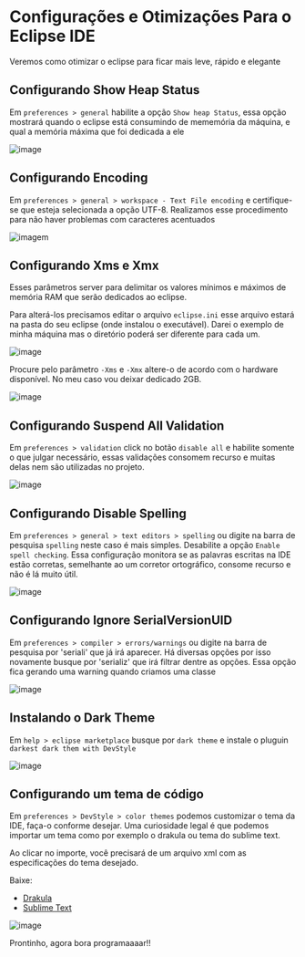 # Configurações e Otimizações Para o Eclipse IDE

Veremos como otimizar o eclipse para ficar mais leve, rápido e elegante 



## Configurando Show Heap Status
Em `preferences > general` habilite a opção `Show heap Status`, essa opção mostrará quando o eclipse está consumindo de mememória da máquina, e qual a memória máxima que foi dedicada a ele

![image](./img/show-heap-status.png)

## Configurando Encoding

Em `preferences > general > workspace - Text File encoding` e certifique-se que esteja selecionada a opção UTF-8. Realizamos esse procedimento para não haver problemas com caracteres acentuados 

![imagem](./img/encoding.png)

## Configurando Xms e Xmx

Esses parâmetros server para delimitar os valores mínimos e máximos de memória RAM que serão dedicados ao eclipse. 

Para alterá-los precisamos editar o arquivo `eclipse.ini` esse arquivo estará na pasta do seu eclipse (onde instalou o executável). Darei o exemplo de minha máquina mas o diretório poderá ser diferente para cada um.

![image](./img/eclipse-ini-open.png)

Procure pelo parâmetro `-Xms` e `-Xmx` altere-o de acordo com o hardware disponível. No meu caso vou deixar dedicado 2GB.

![image](./img/edit-xms-xmx.png)

## Configurando Suspend All Validation

Em `preferences > validation` click no botão `disable all` e habilite somente o que julgar necessário, essas validações consomem recurso e muitas delas nem são utilizadas no projeto.

![image](./img/validation.png)

## Configurando Disable Spelling

Em `preferences > general > text editors > spelling` ou digite na barra de pesquisa `spelling` neste caso é mais simples. Desabilite a opção `Enable spell checking`. Essa configuração monitora se as palavras escritas na IDE estão corretas, semelhante ao um corretor ortográfico, consome recurso e não é lá muito útil. 

![image](./img/spelling.png)

## Configurando Ignore SerialVersionUID

Em `preferences > compiler > errors/warnings` ou digite na barra de pesquisa por 'seriali' que já irá aparecer. Há diversas opções por isso novamente busque por 'serializ' que irá filtrar dentre as opções. Essa opção fica gerando uma warning quando criamos uma classe 

![image](./img/serializable-version.png)

## Instalando o Dark Theme

Em `help > eclipse marketplace` busque por `dark theme` e instale o pluguin `darkest dark them with DevStyle` 

![image](./img/devstyle-install.png)

## Configurando um tema de código

Em `preferences > DevStyle > color themes` podemos customizar o tema da IDE, faça-o conforme desejar. Uma curiosidade legal é que podemos importar um tema como por exemplo o drakula ou tema do sublime text. 

Ao clicar no importe, você precisará de um arquivo xml com as especificações do tema desejado.

Baixe:
- [Drakula](./file/dracula-theme.xml)
- [Sublime Text](./file/sublime-text-monokai-extended.xml)

![image](./img/color-themes.png)

Prontinho, agora bora programaaaar!!